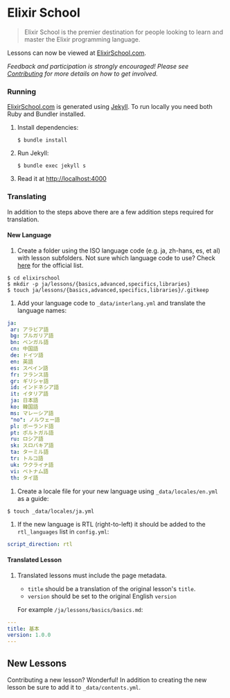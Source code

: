 # Elixir School

> Elixir School is the premier destination for people looking to learn and master the Elixir programming language.

Lessons can now be viewed at [ElixirSchool.com](https://elixirschool.com).

_Feedback and participation is strongly encouraged! Please see [Contributing](CONTRIBUTING.md) for more details on how to get involved._

### Running

[ElixirSchool.com](https://elixirschool.com) is generated using [Jekyll](https://github.com/jekyll/jekyll).
To run locally you need both Ruby and Bundler installed.

1. Install dependencies:

	```shell
	$ bundle install
	```

1. Run Jekyll:

	```shell
	$ bundle exec jekyll s
	```

1. Read it at [http://localhost:4000](http://localhost:4000)

### Translating

In addition to the steps above there are a few addition steps required for translation.

#### New Language

1. Create a folder using the ISO language code (e.g. ja, zh-hans, es, et al) with lesson subfolders.
Not sure which language code to use?
Check [here](https://www.loc.gov/standards/iso639-2/php/English_list.php) for the official list.

  ```shell
  $ cd elixirschool
  $ mkdir -p ja/lessons/{basics,advanced,specifics,libraries}
  $ touch ja/lessons/{basics,advanced,specifics,libraries}/.gitkeep
  ```

1. Add your language code to `_data/interlang.yml` and translate the language names:

  ```yaml
  ja:
   ar: アラビア語
   bg: ブルガリア語
   bn: ベンガル語
   cn: 中国語
   de: ドイツ語
   en: 英語
   es: スペイン語
   fr: フランス語
   gr: ギリシャ語
   id: インドネシア語
   it: イタリア語
   ja: 日本語
   ko: 韓国語
   ms: マレーシア語
   "no": ノルウェー語
   pl: ポーランド語
   pt: ポルトガル語
   ru: ロシア語
   sk: スロバキア語
   ta: ターミル語
   tr: トルコ語
   uk: ウクライナ語
   vi: ベトナム語
   th: タイ語
  ```

1. Create a locale file for your new language using `_data/locales/en.yml` as a guide:

  ```shell
  $ touch _data/locales/ja.yml
  ```

1. If the new language is RTL (right-to-left) it should be added to the `rtl_languages` list in `config.yml`:

  ```yaml
  script_direction: rtl
  ```

#### Translated Lesson

1. Translated lessons must include the page metadata.
   * `title` should be a translation of the original lesson's `title`.
   * `version` should be set to the original English `version`

   For example `/ja/lessons/basics/basics.md`:

  ```yaml
  ---
  title: 基本
  version: 1.0.0
  ---
  ```

## New Lessons

Contributing a new lesson?
Wonderful!
In addition to creating the new lesson be sure to add it to `_data/contents.yml`.
